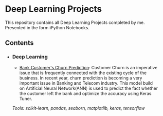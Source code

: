 # Deep Learning Projects
This repository contains all Deep Learning Projects completed by me. Presented in the form iPython Notebooks.

## Contents
- ### Deep Learning

	- [Bank Customer's Churn Prediction](https://github.com/nayan2112/Deep_Learning_projects/tree/main/Customer's%20Churn%20Classification-ANN): Customer Churn is an imperative issue that is frequently connected with the existing cycle of the business. In recent year, churn prediction is becoming a very important issue in Banking and Telecom industry. This model build on Artificial Neural Network(ANN) is used to predict the fact whether the customer left the bank and optimize the accuracy using Keras Tuner.
  
	_Tools: scikit-learn, pandas, seaborn, matplotlib, keras, tensorflow_

